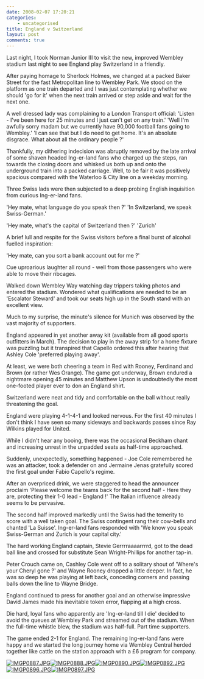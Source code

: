 ```yaml
---
date: 2008-02-07 17:20:21
categories:
    - uncategorised
title: England v Switzerland
layout: post
comments: true
---
```

Last night, I took Norman Junior III to visit the new, improved Wembley
stadium last night to see England play Switzerland in a friendly.

After paying homage to Sherlock Holmes, we changed at a packed Baker
Street for the fast Metropolitan line to Wembley Park. We stood on the
platform as one train departed and I was just contemplating whether we
should 'go for it' when the next train arrived or step aside and wait
for the next one.

A well dressed lady was complaining to a London Transport official:
'Listen - I've been here for 25 minutes and I just can't get on any
train.' 'Well I'm awfully sorry madam but we currently have 90,000
football fans going to Wembley.' 'I can see that but I do need to get
home. It's an absolute disgrace. What about all the ordinary people ?'

Thankfully, my dithering indecision was abruptly removed by the late
arrival of some shaven headed Ing-er-land fans who charged up the steps,
ran towards the closing doors and whisked us both up and onto the
underground train into a packed carriage. Well, to be fair it was
positively spacious compared with the Waterloo & City line on a weekday
morning.

Three Swiss lads were then subjected to a deep probing English
inquisition from curious Ing-er-land fans.

'Hey mate, what language do you speak then ?' 'In Switzerland, we speak
Swiss-German.'

'Hey mate, what's the capital of Switzerland then ?' 'Zurich'

A brief lull and respite for the Swiss visitors before a final burst of
alcohol fuelled inspiration:

'Hey mate, can you sort a bank account out for me ?'

Cue uproarious laughter all round - well from those passengers who were
able to move their ribcages.

Walked down Wembley Way watching day trippers taking photos and entered
the stadium. Wondered what qualifications are needed to be an 'Escalator
Steward' and took our seats high up in the South stand with an excellent
view.

Much to my surprise, the minute's silence for Munich was observed by the
vast majority of supporters.

England appeared in yet another away kit (available from all good sports
outfitters in March). The decision to play in the away strip for a home
fixture was puzzling but it transpired that Capello ordered this after
hearing that Ashley Cole 'preferred playing away'.

At least, we were both cheering a team in Red with Rooney, Ferdinand and
Brown (or rather Wes Orange). The game got underway, Brown endured a
nightmare opening 45 minutes and Matthew Upson is undoubtedly the most
one-footed player ever to don an England shirt.

Switzerland were neat and tidy and comfortable on the ball without
really threatening the goal.

England were playing 4-1-4-1 and looked nervous. For the first 40
minutes I don't think I have seen so many sideways and backwards passes
since Ray Wilkins played for United.

While I didn't hear any booing, there was the occasional Beckham chant
and increasing unrest in the unpadded seats as half-time approached.

Suddenly, unexpectedly, something happened - Joe Cole remembered he was
an attacker, took a defender on and Jermaine Jenas gratefully scored the
first goal under Fabio Capello's regime.

After an overpriced drink, we were staggered to head the announcer
proclaim 'Please welcome the teams back for the second half - Here they
are, protecting their 1-0 lead - England !' The Italian influence
already seems to be pervasive.

The second half improved markedly until the Swiss had the temerity to
score with a well taken goal. The Swiss contingent rang their cow-bells
and chanted 'La Suisse'. Ing-er-land fans responded with 'We know you
speak Swiss-German and Zurich is your capital city.'

The hard working England captain, Stevie Gerrrraaaarrrrd, got to the
dead ball line and crossed for substitute Sean Wright-Phillips for
another tap-in.

Peter Crouch came on, Cashley Cole went off to a solitary shout of
'Where's your Cheryl gone ?' and Wayne Rooney dropped a little deeper.
In fact, he was so deep he was playing at left back, conceding corners
and passing balls down the line to Wayne Bridge.

England continued to press for another goal and an otherwise impressive
David James made his inevitable token error, flapping at a high cross.

Die hard, loyal fans who apparently are 'Ing-er-land till I die' decided
to avoid the queues at Wembley Park and streamed out of the stadium.
When the full-time whistle blew, the stadium was half-full. Part time
supporters.

The game ended 2-1 for England. The remaining Ing-er-land fans were
happy and we started the long journey home via Wembley Central herded
together like cattle on the station approach with a &pound;6 program for
company.

[![IMGP0887.JPG](http://lh3.google.com/nbrightside/R6rRWrtSQnI/AAAAAAAAAW8/kT2bzup_fqY/s144/IMGP0887.JPG)](http://lh3.google.com/nbrightside/R6rRWrtSQnI/AAAAAAAAAW8/kT2bzup_fqY/IMGP0887.JPG?imgmax=640 "Wembley Way - after alcohol, LSD and a burger.")[![IMGP0888.JPG](http://lh5.google.com/nbrightside/R6rRXLtSQoI/AAAAAAAAAXE/7kv2oKpeRY4/s144/IMGP0888.JPG)](http://lh5.google.com/nbrightside/R6rRXLtSQoI/AAAAAAAAAXE/7kv2oKpeRY4/IMGP0888.JPG?imgmax=640 "Filling up")[![IMGP0890.JPG](http://lh3.google.com/nbrightside/R6rRXrtSQpI/AAAAAAAAAXM/RdY_Hiw_2Sw/s144/IMGP0890.JPG)](http://lh3.google.com/nbrightside/R6rRXrtSQpI/AAAAAAAAAXM/RdY_Hiw_2Sw/IMGP0890.JPG?imgmax=640 "Warming up")[![IMGP0892.JPG](http://lh5.google.com/nbrightside/R6rRYLtSQqI/AAAAAAAAAXU/GSId1zTD3zg/s144/IMGP0892.JPG)](http://lh5.google.com/nbrightside/R6rRYLtSQqI/AAAAAAAAAXU/GSId1zTD3zg/IMGP0892.JPG?imgmax=640 "Idiots booing the Swiss national anthem")[![IMGP0896.JPG](http://lh6.google.com/nbrightside/R6rRYbtSQrI/AAAAAAAAAXc/UVsm_LkcLNI/s144/IMGP0896.JPG)](http://lh6.google.com/nbrightside/R6rRYbtSQrI/AAAAAAAAAXc/UVsm_LkcLNI/IMGP0896.JPG?imgmax=640 "Flag of St George in West Stand")[![IMGP0897.JPG](http://lh5.google.com/nbrightside/R6rScLtSQsI/AAAAAAAAAXo/KMAG3pG6lq4/s144/IMGP0897.JPG)](http://lh5.google.com/nbrightside/R6rScLtSQsI/AAAAAAAAAXo/KMAG3pG6lq4/IMGP0897.JPG?imgmax=640 "Calamity James prepares to clear")
